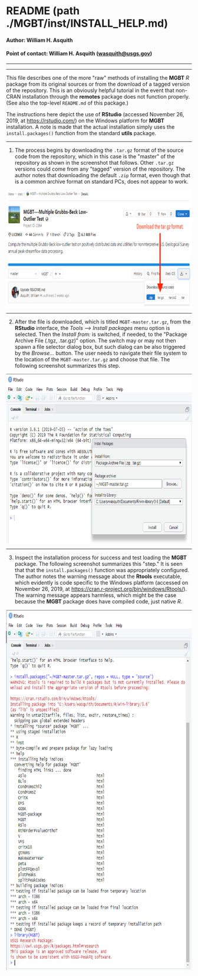 # README (path ./MGBT/inst/INSTALL_HELP.md)

#### Author:           William H. Asquith
#### Point of contact: William H. Asquith (wasquith@usgs.gov)

***
***

This file describes one of the more "raw" methods of installing the **MGBT** _R_ package from its original sources or from the download of a tagged version of the repository. This is an obviously helpful tutorial in the event that non-CRAN installation through the **remotes** package does not function properly. (See also the top-level `README.md` of this package.)

The instructions here depict the use of **RStudio** (accessed November 26, 2019, at https://rstudio.com/) on the Windows platform for **MGBT** installation. A note is made that the actual installation simply uses the `install.packages()` function from the standard **utils** package.

***

1. The process begins by downloading the `.tar.gz` format of the source code from the repository, which in this case is the "master" of the repository as shown in the screenshot that follows. Other `.tar.gz` versions could come from any "tagged" version of the repository. The author notes that downloading the default `.zip` format, even though that is a common archive format on standard PCs, does not appear to work.

<img src='inst/www/step1_src_MGBT_install.png' height='320' align="middle" />

***

2. After the file is downloaded, which is titled `MGBT-master.tar.gz`, from the **RStudio** interface, the _Tools --> Install packages_ menu option is selected. Then the _Install from:_ is switched, if needed, to the "Package Archive File (.tgz, .tar.gz)" option. The switch may or may not then spawn a file selector dialog box, but such dialog can be also triggered by the _Browse..._ button. The user needs to navigate their file system to the location of the `MGBT-master.tar.gz` and choose that file. The following screenshot summarizes this step.

<img src='inst/www/step2_src_MGBT_install.png' height='460' align="middle" />

***

3. Inspect the installation process for success and test loading the **MGBT** package. The following screenshot summarizes this "step." It is seen that that the `install.packages()` function was appropriately configured. The author notes the warning message about the **Rtools** executable, which evidently is code specific to the Windows platform (accessed on November 26, 2019, at https://cran.r-project.org/bin/windows/Rtools/). The warning message appears harmless, which might be the case because the **MGBT** package does have compiled code, just native _R_.

<img src='inst/www/step3_src_MGBT_install.png' height='977' align="middle" />
